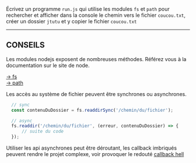 Écrivez un programme `run.js` qui utilise les modules `fs` et `path` pour rechercher et afficher dans la console le chemin vers le fichier `coucou.txt`, créer un dossier `jtutu` et y copier le fichier `coucou.txt`

---

## CONSEILS

Les modules nodejs exposent de nombreuses méthodes. Référez vous à la documentation sur le site de node.

[-> fs](https://nodejs.org/api/fs.html)  
[-> path](https://nodejs.org/api/path.html)

Les accès au système de fichier peuvent être synchrones ou asynchrones.

```javascript
  // sync
  const contenuDuDossier = fs.readdirSync('/chemin/du/fichier');
```
```javascript
  // async
  fs.readdir('/chemin/du/fichier', (erreur, contenuDuDossier) => {
      // suite du code
  });
```

Utiliser les api asynchrones peut être déroutant, les callback imbriqués peuvent rendre le projet complexe, voir provoquer le redouté [callback hell](http://callbackhell.com/)
